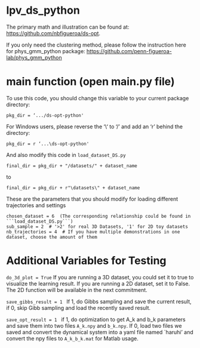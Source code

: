 # lpv_ds_python
The primary math and illustration can be found at: https://github.com/nbfigueroa/ds-opt. 

If you only need the clustering method, please follow the instruction here for phys_gmm_python package: https://github.com/penn-figueroa-lab/phys_gmm_python

# main function (open main.py file)
To use this code,  you should change this variable to your current package directory:
  ```
 pkg_dir = ‘.../ds-opt-python'
  ```
For Windows users, please reverse the ‘\‘ to ‘/’ and add an ‘r’ behind the directory:
  ```
 pkg_dir = r ‘...\ds-opt-python'
  ```
And also modify this code in  ```load_dataset_DS.py```
  ```
final_dir = pkg_dir + "/datasets/" + dataset_name
  ```
 to
  ```
final_dir = pkg_dir + r"\datasets\" + dataset_name
  ```


These are the parameters that you should modify for loading different trajectories and settings
  ```
chosen_dataset = 6  (The corresponding relationship could be found in  ```load_dataset_DS.py```)
sub_sample = 2  # '>2' for real 3D Datasets, '1' for 2D toy datasets
nb_trajectories = 4  # If you have multiple demonstrations in one dataset, choose the amount of them
 ```

# Additional Variables for Testing
```do_3d_plot = True``` 
If you are running a 3D dataset, you could set it to true to visualize the learning result. If you are running a 2D dataset, set it to False. The 2D function will be available in the next commitment. 

 ```save_gibbs_result = 1 ```
If 1, do Gibbs sampling and save the current result, if 0, skip Gibb sampling and load the recently saved result. 

 ```save_opt_result = 1 ``` 
if 1, do optimization to get A_k and b_k parameters and save them into two files ```A_k.npy``` and ```b_k.npy```. If 0, load two files we saved and convert the dynamical system into a yaml file named `haruhi’ and convert the npy files to ```A_k_b_k.mat``` for Matlab usage.  



